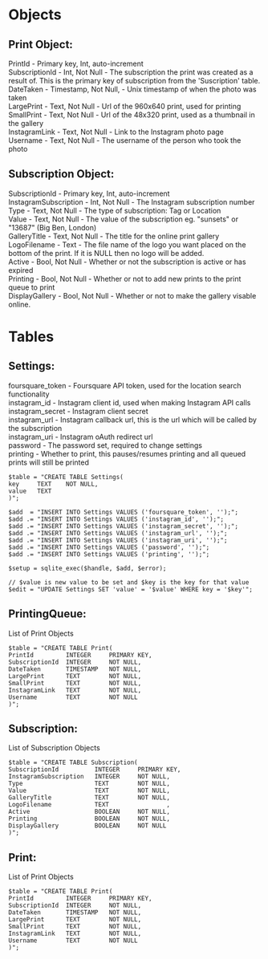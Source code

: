 Objects
=======

Print Object:
------------

PrintId - Primary key, Int, auto-increment  
SubscriptionId - Int, Not Null - The subscription the print was created as a result of. This is the primary key of subscription from the 'Suscription' table.  
DateTaken - Timestamp, Not Null, - Unix timestamp of when the photo was taken  
LargePrint - Text, Not Null - Url of the 960x640 print, used for printing  
SmallPrint - Text, Not Null - Url of the 48x320 print, used as a thumbnail in the gallery  
InstagramLink - Text, Not Null - Link to the Instagram photo page  
Username - Text, Not Null - The username of the person who took the photo  

Subscription Object:
-------------------

SubscriptionId - Primary key, Int, auto-increment  
InstagramSubscription - Int, Not Null - The Instagram subscription number  
Type - Text, Not Null - The type of subscription: Tag or Location  
Value - Text, Not Null - The value of the subscription eg. "sunsets" or "13687" (Big Ben, London)  
GalleryTitle - Text, Not Null - The title for the online print gallery  
LogoFilename - Text - The file name of the logo you want placed on the bottom of the print. If it is NULL then no logo will be added.  
Active - Bool, Not Null - Whether or not the subscription is active or has expired  
Printing - Bool, Not Null - Whether or not to add new prints to the print queue to print  
DisplayGallery - Bool, Not Null - Whether or not to make the gallery visable online.  

Tables
======

Settings:
--------
foursquare_token - Foursquare API token, used for the location search functionality  
instagram_id - Instagram client id, used when making Instagram API calls  
instagram_secret - Instagram client secret  
instagram_url - Instagram callback url, this is the url which will be called by the subscription  
instagram_uri - Instagram oAuth redirect url  
password - The password set, required to change settings  
printing - Whether to print, this pauses/resumes printing and all queued prints will still be printed  

	$table = "CREATE TABLE Settings(
	key 	TEXT	NOT NULL,
	value 	TEXT
	)";

	$add  = "INSERT INTO Settings VALUES ('foursquare_token', '');";
	$add .= "INSERT INTO Settings VALUES ('instagram_id', '');";
	$add .= "INSERT INTO Settings VALUES ('instagram_secret', '');";
	$add .= "INSERT INTO Settings VALUES ('instagram_url', '');";
	$add .= "INSERT INTO Settings VALUES ('instagram_uri', '');";
	$add .= "INSERT INTO Settings VALUES ('password', '');";
	$add .= "INSERT INTO Settings VALUES ('printing', '');";
	
	$setup = sqlite_exec($handle, $add, $error);
	
	// $value is new value to be set and $key is the key for that value
	$edit = "UPDATE Settings SET 'value' = '$value' WHERE key = '$key'";


PrintingQueue:
--------------
List of Print Objects  

	$table = "CREATE TABLE Print(
	PrintId 		INTEGER 	PRIMARY KEY,
	SubscriptionId 	INTEGER 	NOT NULL,
	DateTaken		TIMESTAMP	NOT NULL,
	LargePrint		TEXT		NOT NULL,
	SmallPrint		TEXT		NOT NULL,
	InstagramLink	TEXT		NOT NULL,
	Username		TEXT		NOT NULL	
	)";

Subscription:
------------
List of Subscription Objects  

	$table = "CREATE TABLE Subscription(
	SubscriptionId 			INTEGER 	PRIMARY KEY,
	InstagramSubscription 	INTEGER 	NOT NULL,
	Type					TEXT		NOT NULL,
	Value					TEXT		NOT NULL,
	GalleryTitle			TEXT		NOT NULL,
	LogoFilename			TEXT				,
	Active					BOOLEAN		NOT NULL,
	Printing				BOOLEAN		NOT NULL,
	DisplayGallery			BOOLEAN		NOT NULL
	)";


Print:
-----
List of Print Objects  

	$table = "CREATE TABLE Print(
	PrintId 		INTEGER 	PRIMARY KEY,
	SubscriptionId 	INTEGER 	NOT NULL,
	DateTaken		TIMESTAMP	NOT NULL,
	LargePrint		TEXT		NOT NULL,
	SmallPrint		TEXT		NOT NULL,
	InstagramLink	TEXT		NOT NULL,
	Username		TEXT		NOT NULL
	)";
